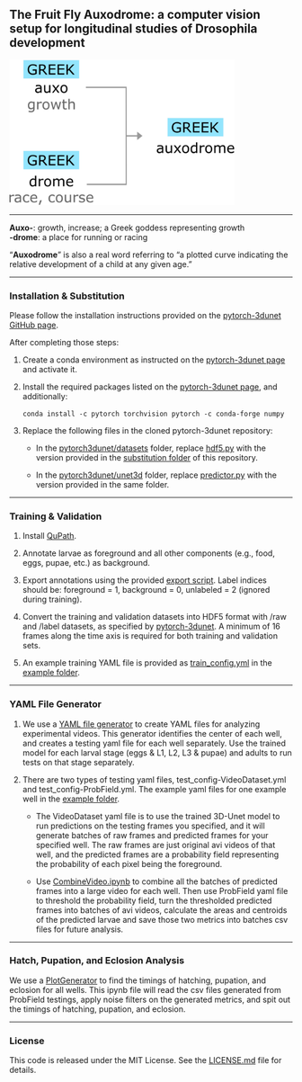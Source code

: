 ## The Fruit Fly Auxodrome: a computer vision setup for longitudinal studies of Drosophila development 

<img src="https://github.com/Changyuan-Wang/Auxodrome/blob/main/auxodrome_name.png" width="400">

---

**Auxo-**: growth, increase; a Greek goddess representing growth  
**-drome**: a place for running or racing  

“**Auxodrome**” is also a real word referring to “a plotted curve indicating the relative development of a child at any given age.”

---

### Installation & Substitution  

Please follow the installation instructions provided on the [pytorch-3dunet GitHub page](https://github.com/wolny/pytorch-3dunet).

After completing those steps:

1. Create a conda environment as instructed on the [pytorch-3dunet page](https://github.com/wolny/pytorch-3dunet) and activate it.  
2. Install the required packages listed on the [pytorch-3dunet page](https://github.com/wolny/pytorch-3dunet), and additionally:
    
   ```
   conda install -c pytorch torchvision pytorch -c conda-forge numpy
   ```
3. Replace the following files in the cloned pytorch-3dunet repository:
   - In the [pytorch3dunet/datasets](https://github.com/wolny/pytorch-3dunet/tree/master/pytorch3dunet/datasets) folder, replace [hdf5.py](https://github.com/wolny/pytorch-3dunet/blob/master/pytorch3dunet/datasets/hdf5.py) with the version provided in the [substitution folder](https://github.com/Changyuan-Wang/Auxodrome/tree/main/Substitution) of this repository.
   
   - In the [pytorch3dunet/unet3d](https://github.com/wolny/pytorch-3dunet/tree/master/pytorch3dunet/unet3d) folder, replace [predictor.py](https://github.com/wolny/pytorch-3dunet/blob/master/pytorch3dunet/unet3d/predictor.py) with the version provided in the same folder.
  

---

### Training & Validation

1. Install [QuPath](https://qupath.github.io/).


2. Annotate larvae as foreground and all other components (e.g., food, eggs, pupae, etc.) as background.


3. Export annotations using the provided [export script](https://github.com/Changyuan-Wang/Auxodrome/blob/main/export_annotations.groovy). Label indices should be: foreground = 1, background = 0, unlabeled = 2 (ignored during training).


4. Convert the training and validation datasets into HDF5 format with /raw and /label datasets, as specified by [pytorch-3dunet](https://github.com/wolny/pytorch-3dunet). A minimum of 16 frames along the time axis is required for both training and validation sets.


5. An example training YAML file is provided as [train_config.yml](https://github.com/Changyuan-Wang/Auxodrome/blob/main/Example/train_config.yml) in the [example folder](https://github.com/Changyuan-Wang/Auxodrome/tree/main/Example).

---

### YAML File Generator

1. We use a [YAML file generator](https://github.com/Changyuan-Wang/Auxodrome/blob/main/YAMLfileGenerator.ipynb) to create YAML files for analyzing experimental videos. This generator identifies the center of each well, and creates a testing yaml file for each well separately. Use the trained model for each larval stage (eggs & L1, L2, L3 & pupae) and adults to run tests on that stage separately.
   
2. There are two types of testing yaml files, test_config-VideoDataset.yml and test_config-ProbField.yml. The example yaml files for one example well in the [example folder](https://github.com/Changyuan-Wang/Auxodrome/tree/main/Example).
   
    - The VideoDataset yaml file is to use the trained 3D-Unet model to run predictions on the testing frames you specified, and it will generate batches of raw frames and predicted frames for your specified well. The raw frames are just original avi videos of that well, and the predicted frames are a probability field representing the probability of each pixel being the foreground.
   
    - Use [CombineVideo.ipynb](https://github.com/Changyuan-Wang/Auxodrome/blob/main/CombineVideo.ipynb) to combine all the batches of predicted frames into a large video for each well. Then use ProbField yaml file to threshold the probability field, turn the thresholded predicted frames into batches of avi videos, calculate the areas and centroids of the predicted larvae and save those two metrics into batches csv files for future analysis.


---

### Hatch, Pupation, and Eclosion Analysis

We use a [PlotGenerator](https://github.com/Changyuan-Wang/Auxodrome/blob/main/PlotGenerator.ipynb) to find the timings of hatching, pupation, and eclosion for all wells. This ipynb file will read the csv files generated from ProbField testings, apply noise filters on the generated metrics, and spit out the timings of hatching, pupation, and eclosion.


---

### License

This code is released under the MIT License. See the [LICENSE.md](./LICENSE.md) file for details.






